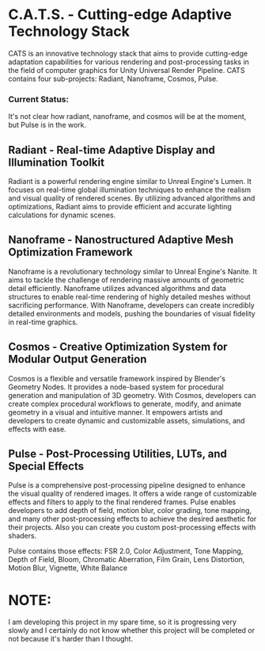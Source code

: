 # C.A.T.S. - Cutting-edge Adaptive Technology Stack
CATS is an innovative technology stack that aims to provide cutting-edge adaptation capabilities for various rendering and post-processing tasks in the field of computer graphics for Unity Universal Render Pipeline. CATS contains four sub-projects: Radiant, Nanoframe, Cosmos, Pulse.

### Current Status:
It's not clear how radiant, nanoframe, and cosmos will be at the moment, but Pulse is in the work.

## Radiant - Real-time Adaptive Display and Illumination Toolkit
Radiant is a powerful rendering engine similar to Unreal Engine's Lumen. It focuses on real-time global illumination techniques to enhance the realism and visual quality of rendered scenes. By utilizing advanced algorithms and optimizations, Radiant aims to provide efficient and accurate lighting calculations for dynamic scenes.

## Nanoframe - Nanostructured Adaptive Mesh Optimization Framework
Nanoframe is a revolutionary technology similar to Unreal Engine's Nanite. It aims to tackle the challenge of rendering massive amounts of geometric detail efficiently. Nanoframe utilizes advanced algorithms and data structures to enable real-time rendering of highly detailed meshes without sacrificing performance. With Nanoframe, developers can create incredibly detailed environments and models, pushing the boundaries of visual fidelity in real-time graphics.

## Cosmos - Creative Optimization System for Modular Output Generation
Cosmos is a flexible and versatile framework inspired by Blender's Geometry Nodes. It provides a node-based system for procedural generation and manipulation of 3D geometry. With Cosmos, developers can create complex procedural workflows to generate, modify, and animate geometry in a visual and intuitive manner. It empowers artists and developers to create dynamic and customizable assets, simulations, and effects with ease.

## Pulse - Post-Processing Utilities, LUTs, and Special Effects
Pulse is a comprehensive post-processing pipeline designed to enhance the visual quality of rendered images. It offers a wide range of customizable effects and filters to apply to the final rendered frames. Pulse enables developers to add depth of field, motion blur, color grading, tone mapping, and many other post-processing effects to achieve the desired aesthetic for their projects. Also you can create you custom post-processing effects with shaders.

Pulse contains those effects: FSR 2.0, Color Adjustment, Tone Mapping, Depth of Field, Bloom, Chromatic Aberration, Film Grain, Lens Distortion, Motion Blur, Vignette, White Balance

# NOTE:
I am developing this project in my spare time, so it is progressing very slowly and I certainly do not know whether this project will be completed or not because it's harder than I thought.
